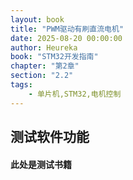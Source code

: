 ```yaml
---
layout: book
title: "PWM驱动有刷直流电机"
date: 2025-08-20 00:00:00
author: Heureka
book: "STM32开发指南"
chapter: "第2章"
section: "2.2"
tags: 
    - 单片机,STM32,电机控制
---
```


## 测试软件功能

#### 此处是测试书籍


